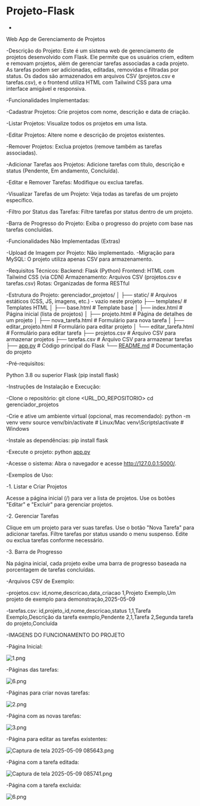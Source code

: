 # Projeto-Flask

-
Web App de Gerenciamento de Projetos

-Descrição do Projeto:
Este é um sistema web de gerenciamento de projetos desenvolvido com Flask. Ele permite que os usuários criem, editem e removam projetos, além de gerenciar tarefas associadas a cada projeto. As tarefas podem ser adicionadas, editadas, removidas e filtradas por status. Os dados são armazenados em arquivos CSV (projetos.csv e tarefas.csv), e o frontend utiliza HTML com Tailwind CSS para uma interface amigável e responsiva.

-Funcionalidades Implementadas:

-Cadastrar Projetos: Crie projetos com nome, descrição e data de criação.

-Listar Projetos: Visualize todos os projetos em uma lista.

-Editar Projetos: Altere nome e descrição de projetos existentes.

-Remover Projetos: Exclua projetos (remove também as tarefas associadas).

-Adicionar Tarefas aos Projetos: Adicione tarefas com título, descrição e status (Pendente, Em andamento, Concluída).

-Editar e Remover Tarefas: Modifique ou exclua tarefas.

-Visualizar Tarefas de um Projeto: Veja todas as tarefas de um projeto específico.

-Filtro por Status das Tarefas: Filtre tarefas por status dentro de um projeto.

-Barra de Progresso do Projeto: Exiba o progresso do projeto com base nas tarefas concluídas.

-Funcionalidades Não Implementadas (Extras)

-Upload de Imagem por Projeto: Não implementado.
-Migração para MySQL: O projeto utiliza apenas CSV para armazenamento.

-Requisitos Técnicos:
Backend: Flask (Python)
Frontend: HTML com Tailwind CSS (via CDN)
Armazenamento: Arquivos CSV (projetos.csv e tarefas.csv)
Rotas: Organizadas de forma RESTful

-Estrutura do Projeto:
gerenciador_projetos/
│
├── static/                 # Arquivos estáticos (CSS, JS, imagens, etc.) - vazio neste projeto
├── templates/              # Templates HTML
│   ├── base.html           # Template base
│   ├── index.html          # Página inicial (lista de projetos)
│   ├── projeto.html        # Página de detalhes de um projeto
│   ├── nova_tarefa.html    # Formulário para nova tarefa
│   ├── editar_projeto.html # Formulário para editar projeto
│   └── editar_tarefa.html  # Formulário para editar tarefa
├── projetos.csv            # Arquivo CSV para armazenar projetos
├── tarefas.csv             # Arquivo CSV para armazenar tarefas
├── [app.py](http://app.py/)                  # Código principal do Flask
└── [README.md](http://readme.md/)               # Documentação do projeto

-Pré-requisitos:

Python 3.8 ou superior
Flask (pip install flask)

-Instruções de Instalação e Execução:

-Clone o repositório:
git clone <URL_DO_REPOSITORIO>
cd gerenciador_projetos

-Crie e ative um ambiente virtual (opcional, mas recomendado):
python -m venv venv
source venv/bin/activate  # Linux/Mac
venv\Scripts\activate     # Windows

-Instale as dependências:
pip install flask

-Execute o projeto:
python [app.py](http://app.py/)

-Acesse o sistema:
Abra o navegador e acesse http://127.0.0.1:5000/.

-Exemplos de Uso:

-1. Listar e Criar Projetos

Acesse a página inicial (/) para ver a lista de projetos.
Use os botões "Editar" e "Excluir" para gerenciar projetos.

-2. Gerenciar Tarefas

Clique em um projeto para ver suas tarefas.
Use o botão "Nova Tarefa" para adicionar tarefas.
Filtre tarefas por status usando o menu suspenso.
Edite ou exclua tarefas conforme necessário.

-3. Barra de Progresso

Na página inicial, cada projeto exibe uma barra de progresso baseada na porcentagem de tarefas concluídas.

-Arquivos CSV de Exemplo:

-projetos.csv:
id,nome,descricao,data_criacao
1,Projeto Exemplo,Um projeto de exemplo para demonstração,2025-05-09

-tarefas.csv:
id,projeto_id,nome,descricao,status
1,1,Tarefa Exemplo,Descrição da tarefa exemplo,Pendente
2,1,Tarefa 2,Segunda tarefa do projeto,Concluída

-IMAGENS DO FUNCIONAMENTO DO PROJETO

-Página Inicial:

![1.png](attachment:3d055cb4-6b9f-46fc-8d18-4263a24d7b1c:1.png)

-Páginas das tarefas:

![6.png](attachment:7131c113-cfbe-46b1-ae09-d1c9488f34ad:6.png)

-Páginas para criar novas tarefas:

![2.png](attachment:e0c41638-8a62-4121-98b7-00fa2550c8a8:2.png)

-Página com as novas tarefas:

![3.png](attachment:59025daf-fe41-4c34-adf7-6bbabd755536:3.png)

-Página para editar as tarefas existentes:

![Captura de tela 2025-05-09 085643.png](attachment:02b901c3-a4d8-45b4-848e-1c0aba3a2cdb:Captura_de_tela_2025-05-09_085643.png)

-Página com a tarefa editada:

![Captura de tela 2025-05-09 085741.png](attachment:e4709b0a-9486-4de0-95a3-d5297d3a7872:Captura_de_tela_2025-05-09_085741.png)

-Página com a tarefa excluida:

![6.png](attachment:8f5b1997-ddc2-4336-b675-48c8fb4c60fb:6.png)
